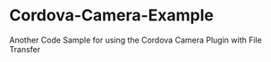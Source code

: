 # Cordova-Camera-Example
Another Code Sample for using the Cordova Camera Plugin with File Transfer
